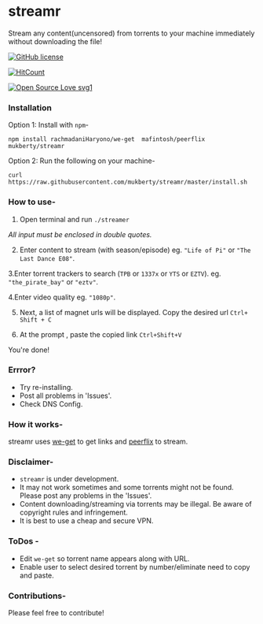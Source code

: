 # streamr
Stream any content(uncensored) from torrents to your machine immediately without downloading the file!

[![GitHub license](https://img.shields.io/github/license/Naereen/StrapDown.js.svg)](https://github.com/Naereen/StrapDown.js/blob/master/LICENSE)

[![HitCount](http://hits.dwyl.com/mukberty/streamr.svg)](http://hits.dwyl.com/mukberty/streamr)

[![Open Source Love svg1](https://badges.frapsoft.com/os/v1/open-source.svg?v=103)](https://github.com/ellerbrock/open-source-badges/)

### Installation

Option 1:  Install with `npm`-
```
npm install rachmadaniHaryono/we-get  mafintosh/peerflix  mukberty/streamr
```

Option 2: Run the following on your machine-
```
curl https://raw.githubusercontent.com/mukberty/streamr/master/install.sh
```


### How to use-
1. Open terminal and run `./streamer`

 *All input must be enclosed in double quotes.*
 
2. Enter content to stream (with season/episode) eg. `"Life of Pi"` or `"The Last Dance E08"`.

3.Enter torrent trackers to search (`TPB` or `1337x` or `YTS` or `EZTV`). eg. `"the_pirate_bay"` or `"eztv"`.

4.Enter video quality eg. `"1080p"`.

5. Next, a list of magnet urls will be displayed. Copy the desired url `Ctrl+ Shift + C`

6. At the prompt , paste the copied link `Ctrl+Shift+V`

 You're done!


### Errror?
* Try re-installing.
* Post all problems in 'Issues'.
* Check DNS Config.


### How it works-
streamr uses [we-get](https://github.com/rachmadaniHaryono/we-get) to get links and [peerflix](https://github.com/mafintosh/peerflix) to stream.


### Disclaimer-
* `streamr` is under development. 
* It may not work sometimes and some torrents might not be found. Please post any problems in the 'Issues'. 
* Content downloading/streaming via torrents may be illegal. Be aware of copyright rules and infringement. 
* It is best to use a cheap and secure VPN.

### ToDos -
* Edit `we-get` so torrent name appears along with URL.
* Enable user to select desired torrent by number/eliminate need to copy and paste.


### Contributions-
Please feel free to contribute! 
